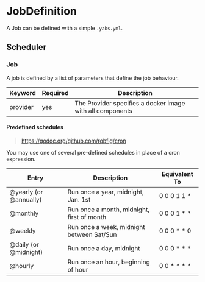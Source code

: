 # JobDefinition

A Job can be defined with a simple `.yabs.yml`.

## Scheduler

### Job

A job is defined by a list of parameters that define the job behaviour.

| Keyword  | Required | Description                                               |
|----------|----------|-----------------------------------------------------------|
| provider | yes      | The Provider specifies a docker image with all components |

#### Predefined schedules

> https://godoc.org/github.com/robfig/cron

You may use one of several pre-defined schedules in place of a cron expression.

Entry                  | Description                                | Equivalent To
-----                  | -----------                                | -------------
@yearly (or @annually) | Run once a year, midnight, Jan. 1st        | 0 0 0 1 1 *
@monthly               | Run once a month, midnight, first of month | 0 0 0 1 * *
@weekly                | Run once a week, midnight between Sat/Sun  | 0 0 0 * * 0
@daily (or @midnight)  | Run once a day, midnight                   | 0 0 0 * * *
@hourly                | Run once an hour, beginning of hour        | 0 0 * * * *
